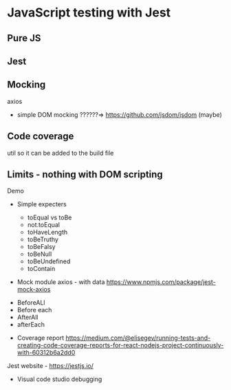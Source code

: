 # JavaScript testing with Jest

## Pure JS

## Jest

## Mocking

axios

- simple DOM mocking ??????=> https://github.com/jsdom/jsdom (maybe)

## Code coverage

util so it can be added to the build file

## Limits - nothing with DOM scripting

Demo

- Simple expecters

  - toEqual vs toBe
  - not.toEqual
  - toHaveLength
  - toBeTruthy
  - toBeFalsy
  - toBeNull
  - toBeUndefined
  - toContain

- Mock module axios - with data
  https://www.npmjs.com/package/jest-mock-axios

* BeforeALl
* Before each
* AfterAll
* afterEach

- Coverage report
  https://medium.com/@elisegev/running-tests-and-creating-code-coverage-reports-for-react-nodejs-project-continuously-with-60312b6a2dd0

Jest website - https://jestjs.io/

- Visual code studio debugging
